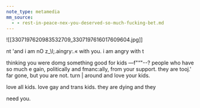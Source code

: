 ```yaml
---
note_type: metamedia
mm_source:
  - - rest-in-peace-nex-you-deserved-so-much-fucking-bet.md
---
```


![[3307197620983532709_3307197616017609604.jpg]]

nt 'and i am nO z_\l;.aingry:.«
with you. i am angry with t

thinking you were domg
something good for kids —f"“"--?
people who have so much e
gain, politically and fmanc:ally,
from your support. they are tooj.'
far gone, but you are not. turn |
around and love your kids.

love all kids. love gay and trans
kids. they are dying and they

need you.

